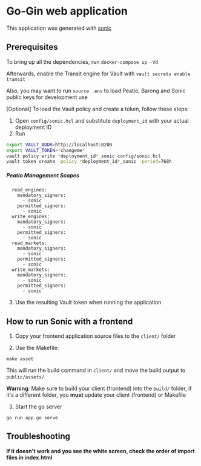 # Go-Gin web application

This application was generated with [sonic](https://github.com/openware/sonic)

## Prerequisites

To bring up all the dependencies, run `docker-compose up -Vd`

Afterwards, enable the Transit engine for Vault with `vault secrets enable transit`

Also, you may want to run `source .env` to load Peatio, Barong and Sonic public keys for development use

[Optional] To load the Vault policy and create a token, follow these steps:
1. Open `config/sonic.hcl` and substitute `deployment_id` with your actual deployment ID
2. Run
```sh
export VAULT_ADDR=http://localhost:8200
export VAULT_TOKEN=*changeme*
vault policy write *deployment_id*_sonic config/sonic.hcl
vault token create -policy *deployment_id*_sonic -period=768h
```

##### Peatio Management Scopes
```
  read_engines:
    mandatory_signers:
      - sonic
    permitted_signers:
      - sonic
  write_engines:
    mandatory_signers:
      - sonic
    permitted_signers:
      - sonic
  read_markets:
    mandatory_signers:
      - sonic
    permitted_signers:
      - sonic
  write_markets:
    mandatory_signers:
      - sonic
    permitted_signers:
      - sonic
```

3. Use the resulting Vault token when running the application

## How to run Sonic with a frontend

1. Copy your frontend application source files to the `client/` folder

2. Use the Makefile:
```
make asset
```
This will run the build command in `client/` and move the build output to `public/assets/`.

**Warning**: Make sure to build your client (frontend) into the `build/` folder, if it's a different folder, you **must** update your client (frontend) or Makefile

3. Start the go server
```
go run app.go serve
```

## Troubleshooting
**If it doesn't work and you see the white screen, check the order of import files in index.html** 
